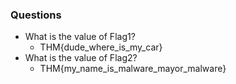### Questions
- What is the value of Flag1?
	- THM{dude_where_is_my_car}
- What is the value of Flag2?
	- THM{my_name_is_malware_mayor_malware}
